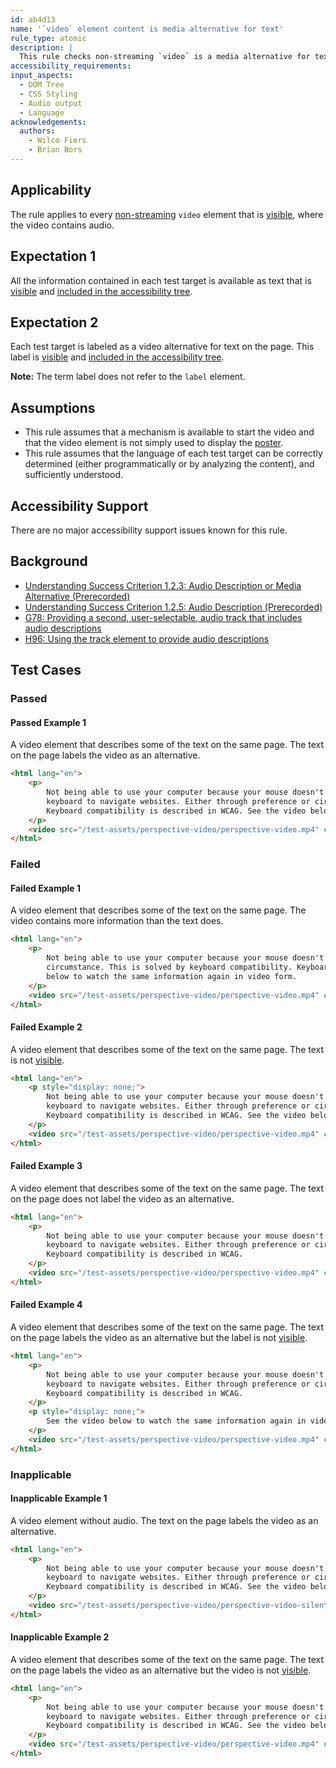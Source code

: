 ```yaml
---
id: ab4d13
name: '`video` element content is media alternative for text'
rule_type: atomic
description: |
  This rule checks non-streaming `video` is a media alternative for text on the page.
accessibility_requirements:
input_aspects:
  - DOM Tree
  - CSS Styling
  - Audio output
  - Language
acknowledgements:
  authors:
    - Wilco Fiers
    - Brian Bors
---
```


## Applicability

The rule applies to every [non-streaming](#non-streaming-media-element) `video` element that is [visible][], where the video contains audio.

## Expectation 1

All the information contained in each test target is available as text that is [visible][] and [included in the accessibility tree][].

## Expectation 2

Each test target is labeled as a video alternative for text on the page. This label is [visible][] and [included in the accessibility tree][].

**Note:** The term label does not refer to the `label` element.

## Assumptions

- This rule assumes that a mechanism is available to start the video and that the video element is not simply used to display the [poster](https://www.w3.org/TR/html5/semantics-embedded-content.html#element-attrdef-video-poster).
- This rule assumes that the language of each test target can be correctly determined (either programmatically or by analyzing the content), and sufficiently understood.

## Accessibility Support

There are no major accessibility support issues known for this rule.

## Background

- [Understanding Success Criterion 1.2.3: Audio Description or Media Alternative (Prerecorded)](https://www.w3.org/WAI/WCAG21/Understanding/audio-description-or-media-alternative-prerecorded)
- [Understanding Success Criterion 1.2.5: Audio Description (Prerecorded)](https://www.w3.org/WAI/WCAG21/Understanding/audio-description-prerecorded)
- [G78: Providing a second, user-selectable, audio track that includes audio descriptions](https://www.w3.org/WAI/WCAG21/Techniques/general/G78)
- [H96: Using the track element to provide audio descriptions](https://www.w3.org/WAI/WCAG21/Techniques/html/H96)

## Test Cases

### Passed

#### Passed Example 1

A video element that describes some of the text on the same page. The text on the page labels the video as an alternative.

```html
<html lang="en">
	<p>
		Not being able to use your computer because your mouse doesn't work, is frustrating. Many people use only the
		keyboard to navigate websites. Either through preference or circumstance. This is solved by keyboard compatibility.
		Keyboard compatibility is described in WCAG. See the video below to watch the same information again in video form.
	</p>
	<video src="/test-assets/perspective-video/perspective-video.mp4" controls></video>
</html>
```

### Failed

#### Failed Example 1

A video element that describes some of the text on the same page. The video contains more information than the text does.

```html
<html lang="en">
	<p>
		Not being able to use your computer because your mouse doesn't work, is frustrating. Either through preference or
		circumstance. This is solved by keyboard compatibility. Keyboard compatibility is described in WCAG. See the video
		below to watch the same information again in video form.
	</p>
	<video src="/test-assets/perspective-video/perspective-video.mp4" controls></video>
</html>
```

#### Failed Example 2

A video element that describes some of the text on the same page. The text is not [visible][].

```html
<html lang="en">
	<p style="display: none;">
		Not being able to use your computer because your mouse doesn't work, is frustrating. Many people use only the
		keyboard to navigate websites. Either through preference or circumstance. This is solved by keyboard compatibility.
		Keyboard compatibility is described in WCAG. See the video below to watch the same information again in video form.
	</p>
	<video src="/test-assets/perspective-video/perspective-video.mp4" controls></video>
</html>
```

#### Failed Example 3

A video element that describes some of the text on the same page. The text on the page does not label the video as an alternative.

```html
<html lang="en">
	<p>
		Not being able to use your computer because your mouse doesn't work, is frustrating. Many people use only the
		keyboard to navigate websites. Either through preference or circumstance. This is solved by keyboard compatibility.
		Keyboard compatibility is described in WCAG.
	</p>
	<video src="/test-assets/perspective-video/perspective-video.mp4" controls></video>
</html>
```

#### Failed Example 4

A video element that describes some of the text on the same page. The text on the page labels the video as an alternative but the label is not [visible][].

```html
<html lang="en">
	<p>
		Not being able to use your computer because your mouse doesn't work, is frustrating. Many people use only the
		keyboard to navigate websites. Either through preference or circumstance. This is solved by keyboard compatibility.
		Keyboard compatibility is described in WCAG.
	</p>
	<p style="display: none;">
		See the video below to watch the same information again in video form.
	</p>
	<video src="/test-assets/perspective-video/perspective-video.mp4" controls></video>
</html>
```

### Inapplicable

#### Inapplicable Example 1

A video element without audio. The text on the page labels the video as an alternative.

```html
<html lang="en">
	<p>
		Not being able to use your computer because your mouse doesn't work, is frustrating. Many people use only the
		keyboard to navigate websites. Either through preference or circumstance. This is solved by keyboard compatibility.
		Keyboard compatibility is described in WCAG. See the video below to watch the same information again in video form.
	</p>
	<video src="/test-assets/perspective-video/perspective-video-silent.mp4" controls></video>
</html>
```

#### Inapplicable Example 2

A video element that describes some of the text on the same page. The text on the page labels the video as an alternative but the video is not [visible][].

```html
<html lang="en">
	<p>
		Not being able to use your computer because your mouse doesn't work, is frustrating. Many people use only the
		keyboard to navigate websites. Either through preference or circumstance. This is solved by keyboard compatibility.
		Keyboard compatibility is described in WCAG. See the video below to watch the same information again in video form.
	</p>
	<video src="/test-assets/perspective-video/perspective-video.mp4" controls style="display: none;"></video>
</html>
```

[included in the accessibility tree]: #included-in-the-accessibility-tree 'Definition of included in the accessibility tree'
[visible]: #visible 'Definition of visible'

